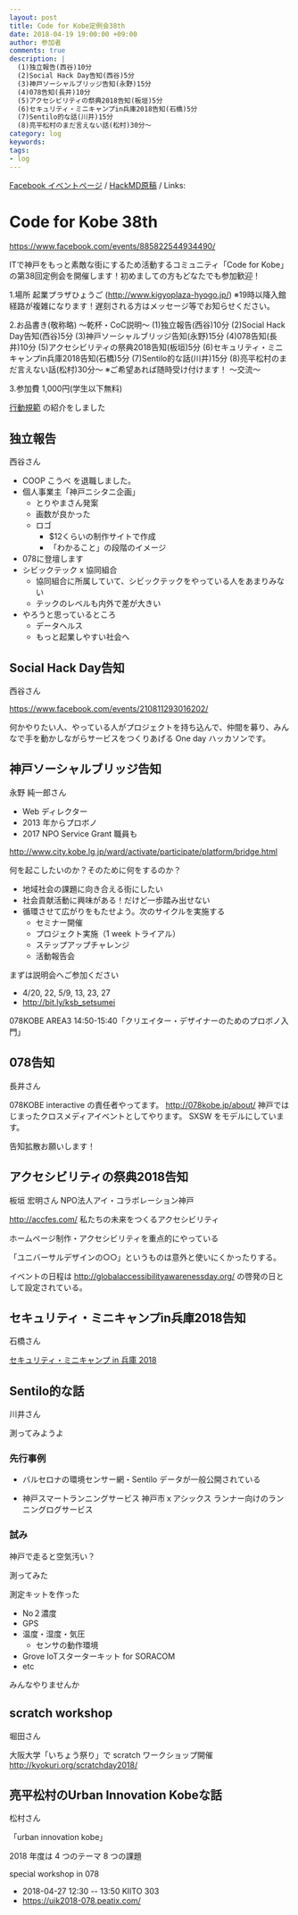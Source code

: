 ```yaml
---
layout: post
title: Code for Kobe定例会38th
date: 2018-04-19 19:00:00 +09:00
author: 参加者
comments: true
description: |
  (1)独立報告(西谷)10分
  (2)Social Hack Day告知(西谷)5分
  (3)神戸ソーシャルブリッジ告知(永野)15分
  (4)078告知(長井)10分
  (5)アクセシビリティの祭典2018告知(板垣)5分
  (6)セキュリティ・ミニキャンプin兵庫2018告知(石橋)5分
  (7)Sentilo的な話(川井)15分
  (8)亮平松村のまだ言えない話(松村)30分〜
category: log
keywords: 
tags:
- log
---
```


[Facebook イベントページ](https://www.facebook.com/events/885822544934490/)
/ [HackMD原稿](https://hackmd.io/s/HyRxLyL3G)
/ Links:

# Code for Kobe 38th

https://www.facebook.com/events/885822544934490/

ITで神戸をもっと素敵な街にするため活動するコミュニティ「Code for Kobe」の第38回定例会を開催します！初めましての方もどなたでも参加歓迎！

1.場所
起業プラザひょうご
(http://www.kigyoplaza-hyogo.jp/)
※19時以降入館経路が複雑になります！遅刻される方はメッセージ等でお知らせください。

2.お品書き(敬称略)
〜乾杯・CoC説明〜
(1)独立報告(西谷)10分
(2)Social Hack Day告知(西谷)5分
(3)神戸ソーシャルブリッジ告知(永野)15分
(4)078告知(長井)10分
(5)アクセシビリティの祭典2018告知(板垣)5分
(6)セキュリティ・ミニキャンプin兵庫2018告知(石橋)5分
(7)Sentilo的な話(川井)15分
(8)亮平松村のまだ言えない話(松村)30分〜
※ご希望あれば随時受け付けます！
〜交流〜

3.参加費
1,000円(学生以下無料)


[行動規範](https://github.com/codeforjapan/codeofconduct/blob/master/README.md) の紹介をしました

## 独立報告
西谷さん

- COOP こうべ を退職しました。
- 個人事業主「神戸ニシタニ企画」
    - とりやまさん発案
    - 画数が良かった    
    - ロゴ
        - $12くらいの制作サイトで作成
        - 「わかること」の段階のイメージ
- 078に登壇します
- シビックテック x 協同組合
    - 協同組合に所属していて、シビックテックをやっている人をあまりみない
    - テックのレベルも内外で差が大きい
- やろうと思っているところ
    - データヘルス
    - もっと起業しやすい社会へ

## Social Hack Day告知
西谷さん

https://www.facebook.com/events/210811293016202/

何かやりたい人、やっている人がプロジェクトを持ち込んで、仲間を募り、みんなで手を動かしながらサービスをつくりあげる One day ハッカソンです。

## 神戸ソーシャルブリッジ告知
永野 純一郎さん
- Web ディレクター
- 2013 年からプロボノ
- 2017 NPO Service Grant 職員も

http://www.city.kobe.lg.jp/ward/activate/participate/platform/bridge.html

何を起こしたいのか？そのために何をするのか？
- 地域社会の課題に向き合える街にしたい
- 社会貢献活動に興味がある！だけど一歩踏み出せない
- 循環させて広がりをもたせよう。次のサイクルを実施する
    - セミナー開催
    - プロジェクト実施（1 week トライアル）
    - ステップアップチャレンジ
    - 活動報告会

まずは説明会へご参加ください
- 4/20, 22, 5/9, 13, 23, 27
- http://bit.ly/ksb_setsumei

078KOBE AREA3 14:50-15:40「クリエイター・デザイナーのためのプロボノ入門」

## 078告知
長井さん

078KOBE interactive の責任者やってます。
http://078kobe.jp/about/
神戸ではじまったクロスメディアイベントとしてやります。
SXSW をモデルにしています。

告知拡散お願いします！


## アクセシビリティの祭典2018告知
板垣 宏明さん
NPO法人アイ・コラボレーション神戸

http://accfes.com/
私たちの未来をつくるアクセシビリティ

ホームページ制作・アクセシビリティを重点的にやっている

「ユニバーサルデザインの○○」というものは意外と使いにくかったりする。

イベントの日程は http://globalaccessibilityawarenessday.org/ の啓発の日として設定されている。


## セキュリティ・ミニキャンプin兵庫2018告知
石橋さん

[セキュリティ・ミニキャンプ in 兵庫 2018](http://www.security-camp.org/minicamp/hyogo2018.html)


## Sentilo的な話
川井さん

<script async class="speakerdeck-embed" data-id="c86eb1e3dfeb4d6db211a2ae4ec8a269" data-ratio="1.6" src="//speakerdeck.com/assets/embed.js"></script>

測ってみようよ

### 先行事例

- バルセロナの環境センサー網・Sentilo
   データが一般公開されている

- 神戸スマートランニングサービス 神戸市ｘアシックス
  ランナー向けのランニングログサービス


### 試み

神戸で走ると空気汚い？

測ってみた

測定キットを作った
- No２濃度
- GPS
- 温度・湿度・気圧
    - センサの動作環境
- Grove IoTスターターキット for SORACOM
- etc

みんなやりませんか

## scratch workshop
堀田さん

大阪大学「いちょう祭り」で scratch ワークショップ開催
http://kyokuri.org/scratchday2018/


## 亮平松村のUrban Innovation Kobeな話
松村さん

「urban innovation kobe」

2018 年度は 4 つのテーマ 8 つの課題

special workshop in 078
- 2018-04-27 12:30 -- 13:50 KIITO 303
- https://uik2018-078.peatix.com/


